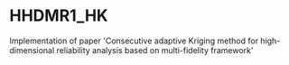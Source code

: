 # HHDMR1_HK
Implementation of paper 'Consecutive adaptive Kriging method for high-dimensional reliability analysis based on multi-fidelity framework'
